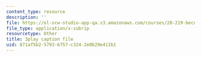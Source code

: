```yaml
---
content_type: resource
description: ''
file: https://ol-ocw-studio-app-qa.s3.amazonaws.com/courses/20-219-becoming-the-next-bill-nye-writing-and-hosting-the-educational-show-january-iap-2015/871af5b257936757c3242e0b29e411b1_mmDRqnTlII0.srt
file_type: application/x-subrip
resourcetype: Other
title: 3play caption file
uid: 871af5b2-5793-6757-c324-2e0b29e411b1
---
```

